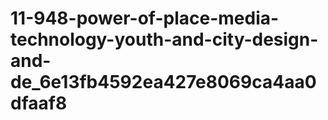 # 11-948-power-of-place-media-technology-youth-and-city-design-and-de_6e13fb4592ea427e8069ca4aa0dfaaf8